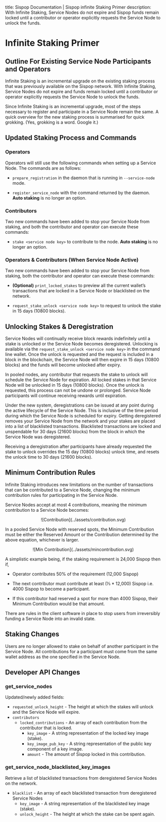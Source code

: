 title: Sispop Documentation | Sispop infinite Staking Primer
description: With Infinite Staking, Service Nodes do not expire and Sispop funds remain locked until a contributor or operator explicitly requests the Service Node to unlock the funds. 

# Infinite Staking Primer

## Outline For Existing Service Node Participants and Operators

Infinite Staking is an incremental upgrade on the existing staking process that was previously available on the Sispop network. With Infinite Staking, Service Nodes do not expire and funds remain locked until a contributor or operator explicitly requests the Service Node to unlock the funds.

Since Infinite Staking is an incremental upgrade, most of the steps necessary to register and participate in a Service Node remain the same. A quick overview for the new staking process is summarised for quick grokking. (Yes, grokking is a word. Google it.)

## Updated Staking Process and Commands

### Operators
Operators will still use the following commands when setting up a Service Node. The commands are as follows:

- `prepare_registration` in the daemon that is running in `--service-node` mode.
    
- `register_service_node` with the command returned by the daemon. **Auto staking** is no longer an option.

### Contributors
Two new commands have been added to stop your Service Node from staking, and both the contributor and operator can execute these commands:

- `stake <service node key>` to contribute to the node. **Auto staking** is no longer an option.

### Operators & Contributors (When Service Node Active)
Two new commands have been added to stop your Service Node from staking, both the contributor and operator can execute these commands:

- **(Optional)** `print_locked_stakes` to preview all the current wallet’s transactions that are locked in a Service Node or blacklisted on the network.
    
- `request_stake_unlock <service node key>` to request to unlock the stake in 15 days (10800 blocks).

## Unlocking Stakes & Deregistration

Service Nodes will continually receive block rewards indefinitely until a stake is unlocked or the Service Node becomes deregistered. Unlocking is available via the `request_stake_unlock <service node key>` in the command line wallet. Once the unlock is requested and the request is included in a block in the blockchain, the Service Node will then expire in 15 days (10800 blocks) and the funds will become unlocked after expiry.

In pooled nodes, any contributor that requests the stake to unlock will schedule the Service Node for expiration. All locked stakes in that Service Node will be unlocked in 15 days (10800 blocks). Once the unlock is requested, this process can not be undone or prolonged. Service Node participants will continue receiving rewards until expiration.

Under the new system, deregistrations can be issued at any point during the active lifecycle of the Service Node. This is inclusive of the time period during which the Service Node is scheduled for expiry. Getting deregistered removes your Service Node from the network and your stakes are placed into a list of blacklisted transactions. Blacklisted transactions are locked and unspendable for 30 days (21600 blocks) from the block in which the Service Node was deregistered.

Receiving a deregistration after participants have already requested the stake to unlock overrides the 15 day (10800 blocks) unlock time, and resets the unlock time to 30 days (21600 blocks).

## Minimum Contribution Rules

Infinite Staking introduces new limitations on the number of transactions that can be contributed to a Service Node, changing the minimum contribution rules for participating in the Service Node. 

Service Nodes accept at most 4 contributions, meaning the minimum contribution to a Service Node becomes:

<center>![Contribution](../assets/contribution.svg)</center>

In a pooled Service Node with reserved spots, the Minimum Contribution must be either the Reserved Amount or the Contribution determined by the above equation, whichever is larger.

<center>![Min Contribution](../assets/mincontribution.svg)</center>

A simplistic example being, if the staking requirement is 24,000 Sispop then if,

-   Operator contributes 50% of the requirement (12,000 Sispop)

-   The next contributor must contribute at least (⅓ * 12,000) Sispop i.e. 4000 Sispop to become a participant.

-   If this contributor had reserved a spot for more than 4000 Sispop, their Minimum Contribution would be that amount.
    
There are rules in the client software in place to stop users from irreversibly funding a Service Node into an invalid state.

## Staking Changes

Users are no longer allowed to stake on behalf of another participant in the Service Node. All contributions for a participant must come from the same wallet address as the one specified in the Service Node.

## Developer API Changes

### get_service_nodes

Updated/newly added fields:

- `requested_unlock_height` - The height at which the stakes will unlock and the Service Node will expire. 
- `contributors`
     - `locked_contributions` - An array of each contribution from the contributor that is locked.
         - `key_image` - A string representation of the locked key image (stake).
         - `key_image_pub_key` - A string representation of the public key component of a key image.
         - `amount` - The amount of Sispop locked in this contribution.

### get_service_node_blacklisted_key_images

Retrieve a list of blacklisted transactions from deregistered Service Nodes on the network.

- `blacklist` - An array of each blacklisted transaction from deregistered Service Nodes
     - `key_image` - A string representation of the blacklisted key image (stake).
     - `unlock_height` - The height at which the stake can be spent again.
